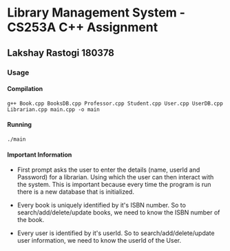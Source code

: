 # Library Management System - CS253A C++ Assignment
## Lakshay Rastogi 180378

### Usage 
#### Compilation
```
g++ Book.cpp BooksDB.cpp Professor.cpp Student.cpp User.cpp UserDB.cpp Librarian.cpp main.cpp -o main
```

#### Running 
```
./main
```

#### Important Information

- First prompt asks the user to enter the details (name, userId and Password) for a librarian. Using which the user can then interact with the system. This is important because every time the program is run there is a new database that is initialized.

- Every book is uniquely identified by it's ISBN number. So to search/add/delete/update books, we need to know the ISBN number of the book.

- Every user is identified by it's userId. So to search/add/delete/update user information, we need to know the userId of the User.

